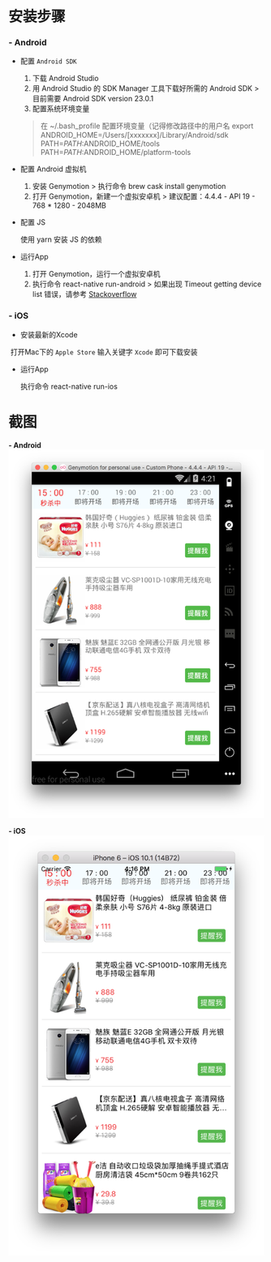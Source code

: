 # 安装步骤
### - Android
* 配置 `Android SDK`
  1. 下载 Android Studio
  2. 用 Android Studio 的 SDK Manager 工具下载好所需的 Android SDK > 目前需要 Android SDK version 23.0.1
  3. 配置系统环境变量
    > 在 ~/.bash_profile 配置环境变量（记得修改路径中的用户名
    > export ANDROID_HOME=/Users/[xxxxxxx]/Library/Android/sdk  
    > PATH=$PATH:$ANDROID_HOME/tools  
    > PATH=$PATH:$ANDROID_HOME/platform-tools
    
* 配置 Android 虚拟机 
  1. 安装 Genymotion > 执行命令 brew cask install genymotion 
  2. 打开 Genymotion，新建一个虚拟安卓机 > 建议配置：4.4.4 - API 19 - 768 * 1280 - 2048MB

* 配置 JS   

  使用 yarn 安装 JS 的依赖

* 运行App 
  1. 打开 Genymotion，运行一个虚拟安卓机 
  2. 执行命令 react-native run-android > 如果出现 Timeout getting device list 错误，请参考 [Stackoverflow](http://stackoverflow.com/a/37932527/3828891)

### - iOS  
* 安装最新的Xcode  

  打开Mac下的 `Apple Store` 输入关键字 `Xcode` 即可下载安装 
  
* 运行App    

  执行命令 react-native run-ios


# 截图 
**- Android** 
![Android](https://github.com/Calvin92/React-Native-Demo/blob/master/screenshot/Android.png)

**- iOS**
![iOS](https://github.com/Calvin92/React-Native-Demo/blob/master/screenshot/iOS.png)
